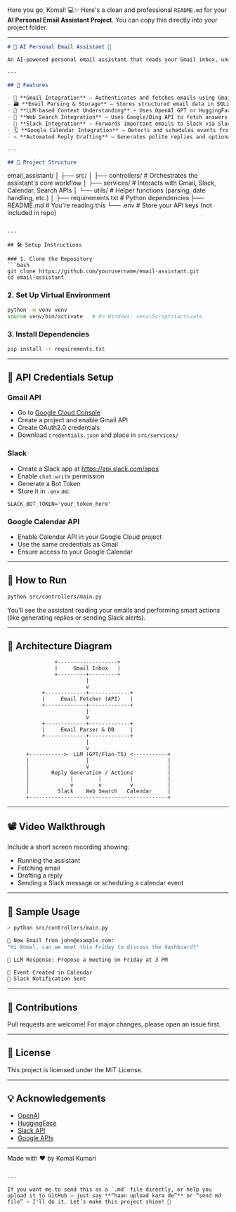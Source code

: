 Here you go, Komal! 💻✨ Here's a clean and professional `README.md` for your **AI Personal Email Assistant Project**. You can copy this directly into your project folder.

---

```markdown
# 📧 AI Personal Email Assistant 🤖

An AI-powered personal email assistant that reads your Gmail inbox, understands email context using an LLM, and performs smart actions like drafting replies, sending Slack messages, or scheduling meetings on Google Calendar.

---

## 🧠 Features

- 🔐 **Gmail Integration** – Authenticates and fetches emails using Gmail API or IMAP
- 🗃️ **Email Parsing & Storage** – Stores structured email data in SQLite/PostgreSQL
- 🤖 **LLM-based Context Understanding** – Uses OpenAI GPT or HuggingFace Transformers to summarize or reply to emails
- 🔎 **Web Search Integration** – Uses Google/Bing API to fetch answers from the web
- 💬 **Slack Integration** – Forwards important emails to Slack via Slack API
- 🗓️ **Google Calendar Integration** – Detects and schedules events from emails
- ✍️ **Automated Reply Drafting** – Generates polite replies and optionally auto-sends them

---

## 📁 Project Structure

```
email_assistant/
│
├── src/
│   ├── controllers/         # Orchestrates the assistant's core workflow
│   ├── services/            # Interacts with Gmail, Slack, Calendar, Search APIs
│   └── utils/               # Helper functions (parsing, date handling, etc.)
│
├── requirements.txt         # Python dependencies
├── README.md                # You're reading this
└── .env                     # Store your API keys (not included in repo)
```

---

## 🛠️ Setup Instructions

### 1. Clone the Repository
```bash
git clone https://github.com/yourusername/email-assistant.git
cd email-assistant
```

### 2. Set Up Virtual Environment
```bash
python -m venv venv
source venv/bin/activate   # On Windows: venv\Scripts\activate
```

### 3. Install Dependencies
```bash
pip install -r requirements.txt
```

---

## 🔑 API Credentials Setup

### Gmail API
- Go to [Google Cloud Console](https://console.cloud.google.com/)
- Create a project and enable Gmail API
- Create OAuth2.0 credentials
- Download `credentials.json` and place in `src/services/`

### Slack
- Create a Slack app at https://api.slack.com/apps
- Enable `chat:write` permission
- Generate a Bot Token
- Store it in `.env` as:
```env
SLACK_BOT_TOKEN='your_token_here'
```

### Google Calendar API
- Enable Calendar API in your Google Cloud project
- Use the same credentials as Gmail
- Ensure access to your Google Calendar

---

## 🚀 How to Run

```bash
python src/controllers/main.py
```

You’ll see the assistant reading your emails and performing smart actions (like generating replies or sending Slack alerts).

---

## 🧠 Architecture Diagram

```
               +-------------------+
               |     Gmail Inbox   |
               +---------+---------+
                         |
                         v
           +-------------+-------------+
           |     Email Fetcher (API)   |
           +-------------+-------------+
                         |
                         v
           +-------------+-------------+
           |     Email Parser & DB     |
           +-------------+-------------+
                         |
                         v
      +----------->  LLM (GPT/Flan-T5) <-----------+
      |                  |                         |
      |                  v                         |
      |       Reply Generation / Actions           |
      |             |        |         |           |
      |             v        v         v           |
      |         Slack    Web Search   Calendar     |
      +--------------------------------------------+
```

---

## 📽️ Video Walkthrough

Include a short screen recording showing:
- Running the assistant
- Fetching email
- Drafting a reply
- Sending a Slack message or scheduling a calendar event

---

## 🧪 Sample Usage

```bash
> python src/controllers/main.py

📧 New Email from john@example.com:
"Hi Komal, can we meet this Friday to discuss the dashboard?"

🤖 LLM Response: Propose a meeting on Friday at 3 PM

📅 Event Created in Calendar
💬 Slack Notification Sent
```

---

## 🤝 Contributions

Pull requests are welcome! For major changes, please open an issue first.

---

## 📌 License

This project is licensed under the MIT License.

---

## 💡 Acknowledgements

- [OpenAI](https://openai.com/)
- [HuggingFace](https://huggingface.co/)
- [Slack API](https://api.slack.com/)
- [Google APIs](https://console.cloud.google.com/)

---

Made with ❤️ by Komal Kumari
```

---

If you want me to send this as a `.md` file directly, or help you upload it to GitHub — just say **“haan upload kara de”** or “send md file” — I'll do it. Let’s make this project shine! 🌟
